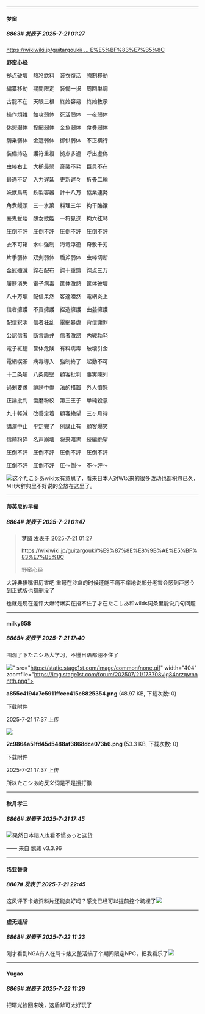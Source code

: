 ﻿
*****

####  梦窗  
##### 8863#       发表于 2025-7-21 01:27

[https://wikiwiki.jp/guitargouki/ ... E%E5%BF%83%E7%B5%8C](https://wikiwiki.jp/guitargouki/%E9%87%8E%E8%9B%AE%E5%BF%83%E7%B5%8C)

<strong>野蛮心经</strong>

拠点破壊　熱冷飲料　装衣復活　強制移動

編纂移動　期間限定　装備一択　周回単調

古龍不在　天眼三根　終始容易　終始教示

操作煩雑　蝕攻弱体　死活弱体　一夜弱体

休憩弱体　投網弱体　金魚弱体　食券弱体

騎乗弱体　金冠弱体　御供弱体　不正横行

装備持込　護符重複　拠点多過　呼出虚偽

虫棒右上　大槌最弱　奇襲不発　巨貝不在

最適不足　入力遅延　更新遅々　折畳二輪

妖獣鳥馬　鉄製容器　計十八万　協業連発

角煮饅頭　三一氷菓　料理三年　拘干酪馕

豪鬼受胎　醜女歌姫　一狩見送　拘六弦琴

圧倒不評　圧倒不評　圧倒不評　圧倒不評

衣不可箱　水中強制　海竜浮遊　奇敷千刃

片手弱体　双剣弱体　盾斧弱体　虫棒切断

金冠殲滅　詫石配布　詫十重鎧　詫点三万

履歴消失　電子病毒　筐体激熱　筐体破壊

八十万壊　配信呆然　客達唖然　電網炎上

信者擁護　不買擁護　捏造擁護　曲芸擁護　

配信釈明　信者狂乱　電網暴虐　背信謝罪

公認信者　断言詭弁　信者激昂　内戦勃発

電子紅麹　筐体危険　有料病毒　破壊引金

電網喫茶　病毒導入　強制終了　起動不可

十二条項　八条障壁　顧客批判　事実陳列

過剰要求　誹謗中傷　法的措置　外人憤怒

正論批判　歯磨粉絞　第三王子　単純殺意

九十軽減　改善定着　顧客絶望　三ヶ月待

講演中止　平定完了　例講止有　顧客爆笑

信頼粉砕　名声崩壊　将来暗黒　続編絶望

圧倒不評　圧倒不評　圧倒不評　圧倒不評

圧倒不評　圧倒不評　圧～倒～　不～評～

<img src="https://static.stage1st.com/image/smiley/face2017/068.png" referrerpolicy="no-referrer">这个たこシあwiki太有意思了，看来日本人对W以来的很多改动也都积怨已久，MH大辞典里不好说的全放在这里了。


*****

####  蒂芙尼的早餐  
##### 8864#       发表于 2025-7-21 01:47

<blockquote><a href="httphttps://stage1st.com/2b/forum.php?mod=redirect&amp;goto=findpost&amp;pid=68129838&amp;ptid=2163356" target="_blank">梦窗 发表于 2025-7-21 01:27</a>

https://wikiwiki.jp/guitargouki/%E9%87%8E%E8%9B%AE%E5%BF%83%E7%B5%8C

野蛮心经</blockquote>
大辞典捂嘴很厉害吧 重弩在沙盒的时候还能不痛不痒地说部分老害会感到戸惑う 到正式版也都删没了 

也就是现在差评大爆特爆实在捂不住了才在たこしあ和wilds词条里能说几句问题 


*****

####  milky658  
##### 8865#       发表于 2025-7-21 17:40

围观了下たこシあ大学习，不懂日语都绷不住了

<img src="https://img.stage1st.com/forum/202507/21/173708vjq84orzqwnnntth.png" referrerpolicy="no-referrer">" src="https://static.stage1st.com/image/common/none.gif" width="404" zoomfile="https://img.stage1st.com/forum/202507/21/173708vjq84orzqwnnntth.png">

<strong>a855c4194a7e5911ffcec415c8825354.png</strong> (48.97 KB, 下载次数: 0)

下载附件

2025-7-21 17:37 上传

<img src="https://img.stage1st.com/forum/202507/21/173715jwcmczehccz4vzmh.png" referrerpolicy="no-referrer">

<strong>2c9864a51fd45d5488af3868dce073b6.png</strong> (53.3 KB, 下载次数: 0)

下载附件

2025-7-21 17:37 上传

所以たこシあ的反义词是不是搜打撤


*****

####  秋月孝三  
##### 8866#       发表于 2025-7-21 17:45

<img src="https://static.stage1st.com/image/smiley/face2017/037.png" referrerpolicy="no-referrer">果然日本猎人也看不惯あっと这货

—— 来自 [鹅球](https://www.pgyer.com/GcUxKd4w) v3.3.96


*****

####  洛亚替身  
##### 8867#       发表于 2025-7-21 22:45

这风评下卡婊资料片还能卖好吗？感觉已经可以提前挖个坑埋了<img src="https://static.stage1st.com/image/smiley/face2017/067.png" referrerpolicy="no-referrer">


*****

####  虚无连斩  
##### 8868#       发表于 2025-7-22 11:23

刚才看到NGA有人在骂卡婊又整活搞了个期间限定NPC，把我看乐了<img src="https://static.stage1st.com/image/smiley/face2017/066.png" referrerpolicy="no-referrer">


*****

####  Yugao  
##### 8869#       发表于 2025-7-22 11:29

把曙光捡回来晚，这盾斧可太好玩了

